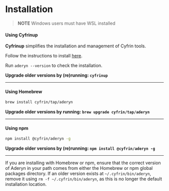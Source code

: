# Installation

> **NOTE** Windows users must have WSL installed

#### Using Cyfrinup

**Cyfrinup** simplifies the installation and management of Cyfrin tools.

Follow the instructions to install [here](https://github.com/Cyfrin/up).

Run `aderyn --version` to check the installation.

**Upgrade older versions by (re)running: `cyfrinup`**

***

#### Using Homebrew

```sh
brew install cyfrin/tap/aderyn
```

**Upgrade older versions by running: `brew upgrade cyfrin/tap/aderyn`**

***

#### Using npm

```sh
npm install @cyfrin/aderyn -g
```

**Upgrade older versions by (re)running: `npm install @cyfrin/aderyn -g`**

***

If you are installing with Homebrew or npm, ensure that the correct version of Aderyn in your path comes from either the Homebrew or npm global packages directory. If an older version exists at `~/.cyfrin/bin/aderyn`, remove it using `rm -f ~/.cyfrin/bin/aderyn`, as this is no longer the default installation location.

